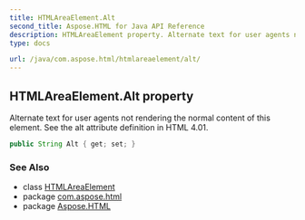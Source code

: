```yaml
---
title: HTMLAreaElement.Alt
second_title: Aspose.HTML for Java API Reference
description: HTMLAreaElement property. Alternate text for user agents not rendering the normal content of this element. See the alt attribute definition in HTML 4.01
type: docs

url: /java/com.aspose.html/htmlareaelement/alt/
---
```

## HTMLAreaElement.Alt property

Alternate text for user agents not rendering the normal content of this element. See the alt attribute definition in HTML 4.01.

```java
public String Alt { get; set; }
```

### See Also

* class [HTMLAreaElement](../)
* package [com.aspose.html](../../../com.aspose.html/)
* package [Aspose.HTML](../../../)
